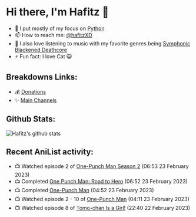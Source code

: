 # Hi there, I'm Hafitz 👋
- 🐍 I put mostly of my focus on [Python](https://python.org)
- 📫 How to reach me: [@hafitzXD](https://t.me/hafitzXD)
- 🎵 I also love listening to music with my favorite genres being [Symphonic Blackened Deathcore](https://youtu.be/qyYmS_iBcy4)
- ⚡ Fun fact: I love Cat 😺

## Breakdowns Links:
- 💰 [Donations](https://t.me/TheBreakdowns/2)
- ✨ [Main Channels](https://t.me/TheBreakdowns)

## Github Stats:
![Hafitz's github stats](https://github-readme-stats.vercel.app/api?username=breakdowns&show_icons=true&count_private=true&bg_color=00000000&text_color=777)

## Recent AniList activity:
<!-- ANILIST_ACTIVITY:start -->

-   📺 Watched episode 2 of [One-Punch Man Season 2](https://anilist.co/anime/97668) (06:53 23 February 2023)
-   📺 Completed [One Punch Man: Road to Hero](https://anilist.co/anime/21386) (06:52 23 February 2023)
-   📺 Completed [One-Punch Man](https://anilist.co/anime/21087) (04:52 23 February 2023)
-   📺 Watched episode 2 - 10 of [One-Punch Man](https://anilist.co/anime/21087) (04:11 23 February 2023)
-   📺 Watched episode 8 of [Tomo-chan Is a Girl!](https://anilist.co/anime/151806) (22:40 22 February 2023)

<!-- ANILIST_ACTIVITY:end -->
